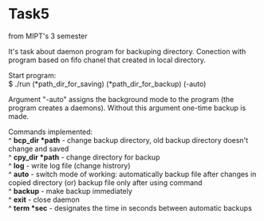 # Task5
from MIPT's 3 semester

It's task about daemon program for backuping directory. Conection with program based on fifo chanel that created in local directory.

Start program:<br>
$ ./run (*path_dir_for_saving) (*path_dir_for_backup) (-auto)

Argument "-auto" assigns the background mode to the program (the program creates a daemons). Without this argument one-time backup is made.

Commands implemented:<br>
^ <b>bcp_dir *path</b> - change backup directory, old backup directory doesn't change and saved<br>
^ <b>cpy_dir *path</b> - change directory for backup<br>
^ <b>log</b> - write log file (change histrory)<br>
^ <b>auto</b> - switch mode of working: automatically backup file after changes in copied directory (or) backup file only after using command<br>
^ <b>backup</b> - make backup immediately<br>
^ <b>exit</b> - close daemon<br>
^ <b>term *sec</b> - designates the time in seconds between automatic backups<br>
